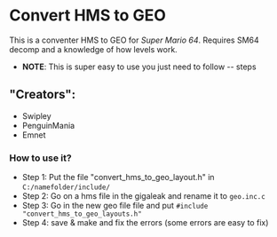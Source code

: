 # Convert HMS to GEO
This is a conventer HMS to GEO for *Super Mario 64*. Requires SM64 decomp and a knowledge of how levels work.
- **NOTE**: This is super easy to use you just need to follow -- steps

## "Creators":
- Swipley
- PenguinMania
- Emnet

### How to use it?
- Step 1: Put the file "convert_hms_to_geo_layout.h" in ```C:/namefolder/include/```
- Step 2: Go on a hms file in the gigaleak and rename it to ```geo.inc.c```
- Step 3: Go in the new geo file file and put 
 `#include "convert_hms_to_geo_layouts.h"`
 - Step 4: save & make and fix the errors (some errors are easy to fix)

